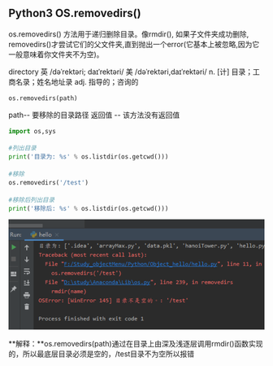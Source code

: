 ## Python3 OS.removedirs()

os.removedirs() 方法用于递归删除目录。像rmdir(), 如果子文件夹成功删除, removedirs()才尝试它们的父文件夹,直到抛出一个error(它基本上被忽略,因为它一般意味着你文件夹不为空)。

directory 英 /dəˈrektəri; daɪˈrektəri/  美 /dəˈrektəri,daɪˈrektəri/  n. [计] 目录；工商名录；姓名地址录 adj. 指导的；咨询的

```python
os.removedirs(path)
```

path-- 要移除的目录路径
返回值 -- 该方法没有返回值

```python
import os,sys

#列出目录
print('目录为: %s' % os.listdir(os.getcwd()))

#移除
os.removedirs('/test')

#移除后列出目录
print('移除后: %s' % os.listdir(os.getcwd()))
```
<img src='./img/os.removedirs().png' />

**解释：**os.removedirs(path)通过在目录上由深及浅逐层调用rmdir()函数实现的，所以最底层目录必须是空的，/test目录不为空所以报错


